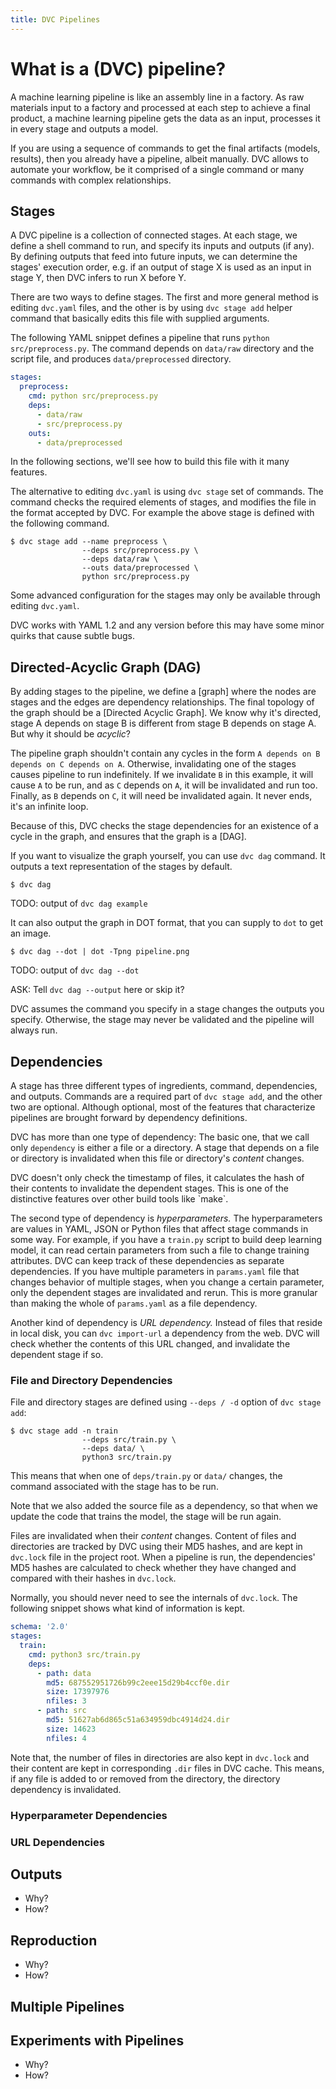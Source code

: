 ```yaml
---
title: DVC Pipelines
---
```


# What is a (DVC) pipeline?

A machine learning pipeline is like an assembly line in a factory. As raw
materials input to a factory and processed at each step to achieve a final
product, a machine learning pipeline gets the data as an input, processes it in
every stage and outputs a model.

If you are using a sequence of commands to get the final artifacts (models,
results), then you already have a pipeline, albeit manually. DVC allows to
automate your workflow, be it comprised of a single command or many commands
with complex relationships.

## Stages

A DVC pipeline is a collection of connected <abbr>stages</abbr>. At each stage,
we define a shell command to run, and specify its inputs and outputs (if any).
By defining outputs that feed into future inputs, we can determine the stages'
execution order, e.g. if an output of stage X is used as an input in stage Y,
then DVC infers to run X before Y.

There are two ways to define stages. The first and more general method is
editing `dvc.yaml` files, and the other is by using `dvc stage add` helper
command that basically edits this file with supplied arguments.

The following YAML snippet defines a pipeline that runs
`python src/preprocess.py`. The command depends on `data/raw` directory and the
script file, and produces `data/preprocessed` directory.

```yaml
stages:
  preprocess:
    cmd: python src/preprocess.py
    deps:
      - data/raw
      - src/preprocess.py
    outs:
      - data/preprocessed
```

In the following sections, we'll see how to build this file with it many
features.

The alternative to editing `dvc.yaml` is using `dvc stage` set of commands. The
command checks the required elements of stages, and modifies the file in the
format accepted by DVC. For example the above stage is defined with the
following command.

```dvc
$ dvc stage add --name preprocess \
                --deps src/preprocess.py \
                --deps data/raw \
                --outs data/preprocessed \
                python src/preprocess.py
```

<admon type="tip">

Some advanced configuration for the stages may only be available through editing
`dvc.yaml`.

</admon>

<admon type="warn">

DVC works with YAML 1.2 and any version before this may have some minor quirks
that cause subtle bugs.

</admon>

## Directed-Acyclic Graph (DAG)

By adding stages to the pipeline, we define a [graph] where the nodes are stages
and the edges are dependency relationships. The final topology of the graph
should be a [Directed Acyclic Graph]. We know why it's directed, stage A depends
on stage B is different from stage B depends on stage A. But why it should be
_acyclic_?

The pipeline graph shouldn't contain any cycles in the form
`A depends on B depends on C depends on A`. Otherwise, invalidating one of the
stages causes pipeline to run indefinitely. If we invalidate `B` in this
example, it will cause `A` to be run, and as `C` depends on `A`, it will be
invalidated and run too. Finally, as `B` depends on `C`, it will need be
invalidated again. It never ends, it's an infinite loop.

Because of this, DVC checks the stage dependencies for an existence of a cycle
in the graph, and ensures that the graph is a [DAG].

If you want to visualize the graph yourself, you can use `dvc dag` command. It
outputs a text representation of the stages by default.

```dvc
$ dvc dag
```

TODO: output of `dvc dag example`

It can also output the graph in DOT format, that you can supply to `dot` to get
an image.

```dvc
$ dvc dag --dot | dot -Tpng pipeline.png
```

TODO: output of `dvc dag --dot`

ASK: Tell `dvc dag --output` here or skip it?

<admon type="warning">
DVC assumes the command you specify in a stage changes the outputs you specify.
Otherwise, the stage may never be validated and the pipeline will always run.
</admon>

## Dependencies

A stage has three different types of ingredients, command, dependencies, and
outputs. Commands are a required part of `dvc stage add`, and the other two are
optional. Although optional, most of the features that characterize pipelines
are brought forward by dependency definitions.

DVC has more than one type of dependency: The basic one, that we call only
`dependency` is either a file or a directory. A stage that depends on a file or
directory is invalidated when this file or directory's _content_ changes.

<admon type="note">
DVC doesn't only check the timestamp of files, it calculates the hash
of their contents to invalidate the dependent stages. This is one of the
distinctive features over other build tools like  `make`. 
</admon>

The second type of dependency is _hyperparameters._ The hyperparameters are
values in YAML, JSON or Python files that affect stage commands in some way. For
example, if you have a `train.py` script to build deep learning model, it can
read certain parameters from such a file to change training attributes. DVC can
keep track of these dependencies as separate dependencies. If you have multiple
parameters in `params.yaml` file that changes behavior of multiple stages, when
you change a certain parameter, only the dependent stages are invalidated and
rerun. This is more granular than making the whole of `params.yaml` as a file
dependency.

Another kind of dependency is _URL dependency._ Instead of files that reside in
local disk, you can `dvc import-url` a dependency from the web. DVC will check
whether the contents of this URL changed, and invalidate the dependent stage if
so.

### File and Directory Dependencies

File and directory stages are defined using `--deps / -d` option of
`dvc stage add`:

```dvc
$ dvc stage add -n train
                --deps src/train.py \
                --deps data/ \
                python3 src/train.py
```

This means that when one of `deps/train.py` or `data/` changes, the command
associated with the stage has to be run.

Note that we also added the source file as a dependency, so that when we update
the code that trains the model, the stage will be run again.

Files are invalidated when their _content_ changes. Content of files and
directories are tracked by DVC using their MD5 hashes, and are kept in
`dvc.lock` file in the project root. When a pipeline is run, the dependencies'
MD5 hashes are calculated to check whether they have changed and compared with
their hashes in `dvc.lock`.

Normally, you should never need to see the internals of `dvc.lock`. The
following snippet shows what kind of information is kept.

```yaml
schema: '2.0'
stages:
  train:
    cmd: python3 src/train.py
    deps:
      - path: data
        md5: 687552951726b99c2eee15d29b4ccf0e.dir
        size: 17397976
        nfiles: 3
      - path: src
        md5: 51627ab6d865c51a634959dbc4914d24.dir
        size: 14623
        nfiles: 4
```

Note that, the number of files in directories are also kept in `dvc.lock` and
their content are kept in corresponding `.dir` files in DVC cache. This means,
if any file is added to or removed from the directory, the directory dependency
is invalidated.

### Hyperparameter Dependencies

### URL Dependencies

## Outputs

- Why?
- How?

## Reproduction

- Why?
- How?

## Multiple Pipelines

## Experiments with Pipelines

- Why?
- How?
